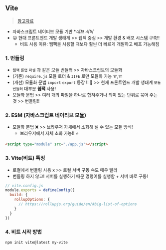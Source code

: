 ## Vite
> [참고자료](https://joshua1988.github.io/vue-camp/vite/intro.html#vite%E1%84%85%E1%85%A1%E1%86%AB)
- 자바스크립트 네이티브 모듈 기반 **데브 서버*
- 😛 현대 프론트엔드 개발 생태계 >> 웹팩 중심 >> 개발 환경 & 배포 시스템 구축!!
  - 비트 사용 이유: 웹팩을 사용할 때보다 훨씬 더 빠르게 개발하고 배포 가능해짐 

### 1. 번들링
- `웹팩` `롤업` `파셀` 과 같은 모듈 번들러 >> 자바스크립트의 모듈화
- (기존) `require.js` 모듈 로더 & `IIFE` 로만 모듈화 가능 ㅠ,ㅠ
- (개선) 모듈화 문법 `import` `export` 등장 !! 🎉 >> 현재 프론트엔드 개발 생태계 `모듈 번들러` 대부분 **웹팩** 사용! 
 - 모듈화 문법 >> 여러 개의 파일을 하나로 합쳐주거나 의미 있는 단위로 묶어 주는 것 >> 번들링!! 

### 2. ESM (자바스크립트 네이티브 모듈) 
- 모듈화 문법 ❌ >> 브라우저 자체에서 소화해 낼 수 있는 모듈 방식!
  - 브라우저에서 자체 소화 가능!! ⭐️


```html
<script type="module" src="./app.js"></script>
```


### 3. Vite(비트) 특징
- 로컬에서 번들링 사용 x >> 로컬 서버 구동 속도 매우 빨라
- 번들링 하지 않고! 서버를 실행하기 때문 명령어를 실행함 + 서버 바로 구동!


```js
// vite.config.js
module.exports = defineConfig({
  build: {
    rollupOptions: {
      // https://rollupjs.org/guide/en/#big-list-of-options
    }
  }
})
```


### 4. 비트 시작 방법
```shell
npm init vite@latest my-vite
```

